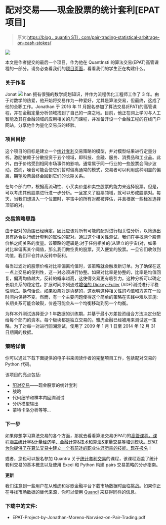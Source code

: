 # 配对交易——现金股票的统计套利[EPAT 项目]

> 原文:[https://blog . quantin STI . com/pair-trading-statistical-arbitrage-on-cash-stokes/](https://blog.quantinsti.com/pair-trading-statistical-arbitrage-on-cash-stocks/)

![](../Images/3d2edcb7e1c36c592425469dcc317d8d.png)

本文是作者提交的最后一个项目，作为他在 QuantInsti 的算法交易(EPAT)高管课程的一部分。请务必查看我们的[项目页面](https://www.quantinsti.com/category/project-work-epat/)，看看我们的学生正在构建什么。

### **关于作者**

Jonat ![](../Images/fd1c61a045d15d15b218f0b05c6b7d38.png) han 拥有很强的数学规划知识，并作为流程优化工程师工作了 3 年。由于对数学的热爱，他开始将交易作为一种爱好，尤其是算法交易，但最终，这成了他的全职工作。Jonathan 于 2016 年 11 月报名参加了算法交易(EPAT)的高管课程，并在金融定量分析领域找到了自己的一席之地。目前，他正在网上学习与人工智能及其在金融领域的应用相关的几门课程，并准备开设一个金融工程的在线门户网站，分享他作为量化交易员的经验。

### **项目目标**

这个项目的目标是建立一个[统计套利](https://blog.quantinsti.com/statistical-arbitrage/)交易策略的模型，并对模型结果进行定量分析。激励依赖于分散投资于五个领域，即科技、金融、服务、消费品和工业品。此外，由于价格受到相同市场事件的影响，通常属于同一行业的一些股票会同步波动。然而，噪音可能会使它们暂时偏离通常的模式，交易者可以利用这种明显的偏离，期望股票最终会回到它们的长期关系。

在每个部门中，根据高流动性、小买卖价差和卖空股票的能力来选择股票。但是，可以考虑其他股票进行进一步分析。一旦定义了股票领域，就可以形成股票对。每天，当我们想进入一个位置时，宇宙中的所有对都被评估，并且根据一些标准选择顶部的对。

### **交易策略思路**

由于配对的范围已经确定，因此应该对所有可能的配对进行相关性分析，以筛选出具有适合执行统计套利的属性的配对。通过这个相关性测试，我们在寻找两个股票价格之间关系的度量。该策略的逻辑是:对于任何相关的(从建立的宇宙)对，如果对比率偏离某个阈值，那么我们做空贵的股票，买入便宜的股票。一旦它们收敛到均值，我们平仓并从反转中获利。

每当过滤对的股票价格对比率偏离均值时，该策略就会触发新订单。为了确保在这一点上交易的便利性，这一对必须进行协整。如果对比率是协整的，比率是均值回复，偏离均值越大，反转的概率越高，这使得交易更有吸引力。这种分析可以确定长期关系的稳定性。扩展时间序列通过[增强的 Dickey-Fuller](https://blog.quantinsti.com/augmented-dickey-fuller-adf-test-for-a-pairs-trading-strategy/) (ADF)测试进行平稳性测试。换句话说，如果股票对是协整的，这表明这种相关性的均值和方差在一段时间内保持不变。然而，有一个主要问题使得这个简单的策略在实践中难以实施:长期关系可能会破裂，价差可能会从一个均衡移动到另一个均衡。

为样本外测试选择至少 1 年数据的训练期，并基于最小方差投资组合方法决定分配给每个部门的资本。每个板块都是独立交易的。雅虎金融已经被用来测试这一策略。为了对每一对进行回溯测试，使用了 2009 年 1 月 1 日至 2014 年 12 月 31 日期间的数据。

### **策略详情**

你可以通过下载下面提供的电子书来阅读作者的完整项目工作，包括配对交易的 Python 代码。

该项目的亮点包括:

*   [配对交易](https://blog.quantinsti.com/pair-trading-strategy-excel-model/)——现金股票的统计套利
*   战略
*   代码细节和样本内回溯测试
*   分析模型输出
*   蒙特卡洛分析等等...

### **下一步**

如果你想学习算法交易的各个方面，那就去看看算法交易(EPAT)的[高管课程。课程涵盖统计学&计量经济学、金融计算&技术和算法&定量交易等培训模块。EPAT 为你提供了在算法交易中建立一个有前途的职业生涯所需的技能。](https://www.quantinsti.com/epat/)[现在报名](https://www.quantinsti.com/epat/)！

或者，您也可以报名参加 Quantra 关于[统计套利交易](https://quantra.quantinsti.com/courseDetails/34/Statistical-Arbitrage-Trading?utm_source=Referral&utm_medium=qiblog)的课程，该课程涵盖了统计套利交易的基本概念以及使用 Excel 和 Python 构建 pairs 交易策略的分步指南。

**更新**

我们注意到一些用户在从雅虎和谷歌金融平台下载市场数据时面临挑战。如果你正在寻找市场数据的替代来源，你可以使用 [Quandl](https://www.quandl.com/) 来获得同样的信息。

### 下载中的文件:

*   EPAT-Project-by-Jonathan-Moreno-Narváez-on-Pair-Trading.pdf